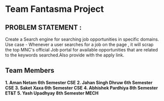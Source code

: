 # Team Fantasma Project


## PROBLEM STATEMENT :

  

Create a Search engine for searching job opportunities in specific domains.  
Use case - Whenever a user searches for a job on the page , it will scrap the top MNC's official Job portal for available opportunities that are related to the keywords searched.Also provide with the apply link.

## Team Members
**1. Aman Netam 6th Semester CSE**
**2. Jahan Singh Dhruw 6th Semester CSE**
**3. Saket Xaxa 6th Semester CSE**
**4.  Abhishek  Pardhiya 8th Semester ET&T**
**5. Yash Upadhyay 8th Semester MECH**

  
